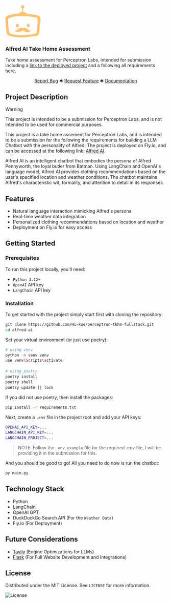 <div align="left">
<a href="/url">
    <img src="./rdocs/alfai-logo.png" alt="Alfred AI Logo" height="100">
</a>

<h3 align="left">
    Alfred AI Take Home Assessment
</h3>

<p align="left">
    Take home assessment for Perceptron Labs, intended for submission including a 
    <a href="/url">link to the deployed project</a> and a following all requirements
    <a href="/url">here</a>.
    <br />
</p>


<div align="center">
    <a href="/url">Report Bug</a>
    ✱
    <a href="/url">Request Feature</a>
    ✱
    <a href="/url">Documentation</a>
</div>
</div>

## Project Description

> [!WARNING]
> This project is intended to be a submission for Perceptron Labs, and is not intended to be used for commercial purposes.

This project is a take home assement for Perceptron Labs, and is intended to be a submission for the
following the requirements for building a LLM Chatbot with the personality of Alfred. The project is
deployed on Fly.io, and can be accessed at the following link: [Alfred AI](https://alfred-ai.fly.dev).

Alfred AI is an intelligent chatbot that embodies the persona of Alfred Pennyworth, the loyal butler from Batman. Using LangChain and OpenAI's language model, Alfred AI provides clothing recommendations based on the user's specified location and weather conditions. The chatbot maintains Alfred's characteristic wit, formality, and attention to detail in its responses.

## Features

- Natural language interaction mimicking Alfred's persona
- Real-time weather data integration
- Personalized clothing recommendations based on location and weather
- Deployment on Fly.io for easy access

## Getting Started

### Prerequisites

To run this project locally, you'll need:

- `Python 3.12+`
- `OpenAI` API key
- `LangChain` API key

### Installation

To get started with the project simply start first with cloning the repository:

```bash
git clone https://github.com/Hi-kue/perceptron-tkhm-fullstack.git
cd alfred-ai
```

Set your virtual environment (or just use poetry):
```bash
# using venv
python -m venv venv
use venv\Scripts\activate

# using poetry
poetry install
poetry shell
poetry update || lock
```

If you did not use poetry, then install the packages:
```bash
pip install -r requirements.txt
```

Next, create a `.env` file in the project root and add your API keys:
```bash
OPENAI_API_KEY=...
LANGCHAIN_API_KEY=...
LANGCHAIN_PROJECT=...
```

> NOTE: Follow the `.env.example` file for the required .env file, 
> I will be providing it in the submission for this.


And you should be good to go! All you need to do now is run the chatbot:
```bash
py main.py
```

## Technology Stack
- Python
- LangChain
- OpenAI GPT
- DuckDuckGo Search API (For the `Weather Data`)
- Fly.io (For Deployment)

## Future Considerations
- [Tavily](https://docs.tavily.com/) (Engine Optimizations for LLMs)
- [Flask](https://flask.palletsprojects.com/en/3.0.x/) (For Full Website Development and Integrations)

## License

Distributed under the MIT License. See `LICENSE` for more information.

![License](https://img.shields.io/github/license/Hi-kue/perceptron-tkhm-fullstack?style=default-rect)